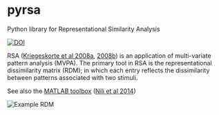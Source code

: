 pyrsa
=====

Python library for Representational Similarity Analysis

[![DOI](https://zenodo.org/badge/7344/ilogue/pyrsa.svg)](http://dx.doi.org/10.5281/zenodo.13685)

RSA ([Kriegeskorte et al 2008a](http://dx.doi.org/10.3389/neuro.06.004.2008), [2008b](http://dx.doi.org/10.1016/j.neuron.2008.10.043)) is an application of multi-variate pattern analysis (MVPA). The primary tool in RSA is the representational dissimilarity matrix (RDM); in which each entry reflects the dissimilarity between patterns associated with two stimuli. 

See also the [MATLAB toolbox](http://www.mrc-cbu.cam.ac.uk/methods-and-resources/toolboxes/) ([Nili et al 2014](http://www.ploscompbiol.org/article/info%3Adoi%2F10.1371%2Fjournal.pcbi.1003553))

![Example RDM](http://www.mrc-cbu.cam.ac.uk/wp-content/uploads/2013/03/fig1_kriegeskorte_RSA_FNS-300x287.gif "RDM example")




